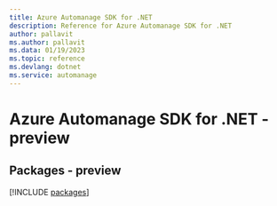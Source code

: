 ```yaml
---
title: Azure Automanage SDK for .NET
description: Reference for Azure Automanage SDK for .NET
author: pallavit
ms.author: pallavit
ms.data: 01/19/2023
ms.topic: reference
ms.devlang: dotnet
ms.service: automanage
---
```

# Azure Automanage SDK for .NET - preview
## Packages - preview
[!INCLUDE [packages](automanage-index.md)]